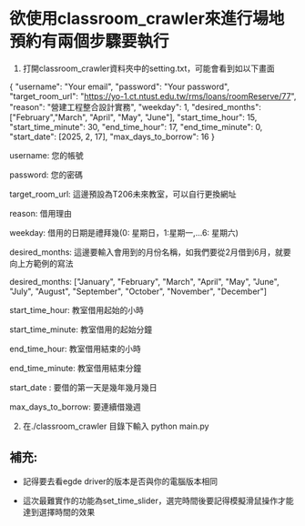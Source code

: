 # 欲使用classroom_crawler來進行場地預約有兩個步驟要執行

1. 打開classroom_crawler資料夾中的setting.txt，可能會看到如以下畫面

{
    "username": "Your email",
    "password": "Your password",
    "target_room_url": "https://yo-1.ct.ntust.edu.tw/rms/loans/roomReserve/77",
    "reason": "營建工程整合設計實務",
    "weekday": 1,
    "desired_months": ["February","March", "April", "May", "June"],
    "start_time_hour": 15,
    "start_time_minute": 30,
    "end_time_hour": 17,
    "end_time_minute": 0,
    "start_date": [2025, 2, 17],
    "max_days_to_borrow": 16
}

username: 您的帳號

password: 您的密碼

target_room_url: 這邊預設為T206未來教室，可以自行更換網址

reason: 借用理由

weekday: 借用的日期是禮拜幾(0: 星期日，1:星期一,...6: 星期六)

desired_months: 這邊要輸入會用到的月份名稱，如我們要從2月借到6月，就要向上方範例的寫法

desired_months: ["January", "February", "March", "April", "May", "June", "July", "August", "September", "October", "November", "December"]

start_time_hour: 教室借用起始的小時

start_time_minute: 教室借用的起始分鐘

end_time_hour: 教室借用結束的小時

end_time_minute: 教室借用結束分鐘

start_date : 要借的第一天是幾年幾月幾日

max_days_to_borrow: 要連續借幾週

2. 在./classroom_crawler 目錄下輸入 python main.py


## 補充:

- 記得要去看egde driver的版本是否與你的電腦版本相同

- 這次最難實作的功能為set_time_slider，選完時間後要記得模擬滑鼠操作才能達到選擇時間的效果
